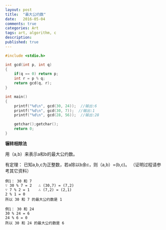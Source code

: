 ```yaml
---
layout: post
title:  "最大公约数"
date:   2016-05-04
comments: true
categories: Art
tags: art, algorithm, c
description:
published: true
---
```



```c++
#include <stdio.h>

int gcd(int p, int q)
{
    if(q == 0) return p;
    int r = p % q;
    return gcd(q, r);
}

int main()
{
    printf("%d\n", gcd(30, 24));  //输出:6
    printf("%d\n", gcd(30, 7));  //输出:1
    printf("%d\n", gcd(28, 56));  //输出:28

    getchar();getchar();
    return 0;
}
```

**辗转相除法**

用（a,b）来表示a和b的最大公约数。

有定理： 已知a,b,c为正整数，若a除以b余c，则（a,b）=(b,c)。 （证明过程请参考其它资料）

```
例1： 30 和 7
∵ 30 % 7 = 2   ∴ (30,7) = (7,2)
∵ 7 % 2 = 1    ∴ (7,2) = (2,1)
2 % 1 = 0
所以 30 和 7 的最大公约数是 1
```

```
例1： 30 和 24
30 % 24 = 6
24 % 6 = 0
所以 30 和 24 的最大公约数是 6
```
